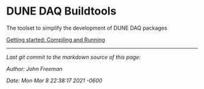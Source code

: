 
# DUNE DAQ Buildtools 

The toolset to simplify the development of DUNE DAQ packages

[Getting started: Compiling and Running](Compiling-and-running.md)

-----

_Last git commit to the markdown source of this page:_


_Author: John Freeman_

_Date: Mon Mar 8 22:38:17 2021 -0600_
